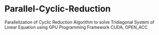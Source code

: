 # Parallel-Cyclic-Reduction
Parallelization of Cyclic Reduction Algorithm to solve Tridiagonal System of Linear Equation using GPU Programming Framework CUDA, OPEN_ACC

